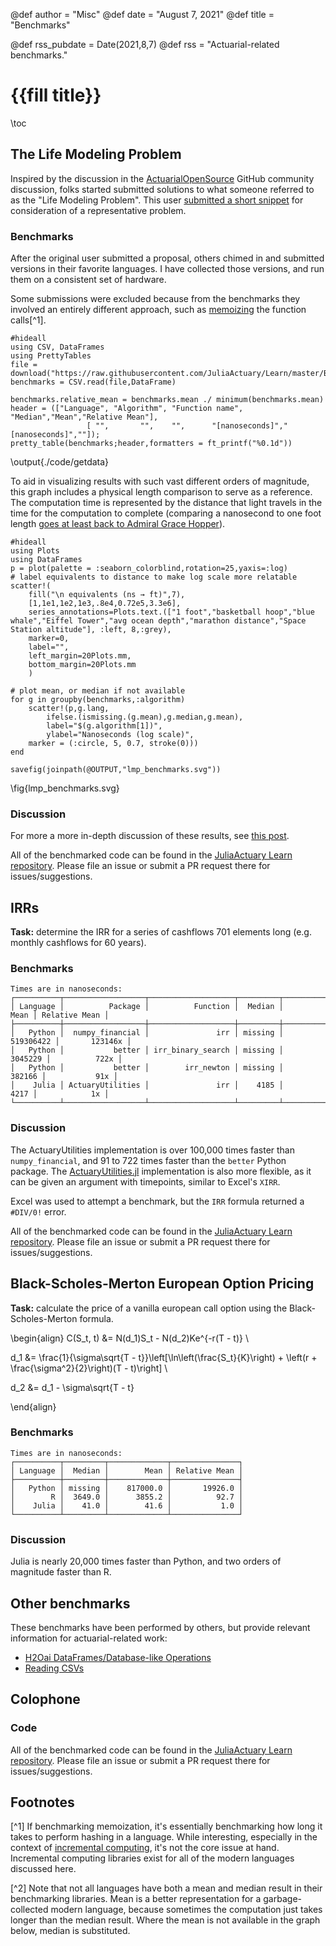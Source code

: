 @def author = "Misc"
@def date = "August 7, 2021"
@def title = "Benchmarks"

@def rss_pubdate = Date(2021,8,7)
@def rss = "Actuarial-related benchmarks."

# {{fill title}}

\toc

## The Life Modeling Problem

Inspired by the discussion in the [ActuarialOpenSource](https://github.com/actuarialopensource) GitHub community discussion, folks started submitted solutions to what someone referred to as the "Life Modeling Problem". This user [submitted a short snippet](https://github.com/orgs/actuarialopensource/teams/common-room/discussions/5) for consideration of a representative problem.

### Benchmarks

After the original user submitted a proposal, others chimed in and submitted versions in their favorite languages. I have collected those versions, and run them on a consistent set of hardware.

Some submissions were excluded because from the benchmarks they involved an entirely different approach, such as [memoizing](https://en.wikipedia.org/wiki/Memoization) the function calls[^1].


```julia:./code/getdata
#hideall
using CSV, DataFrames
using PrettyTables
file = download("https://raw.githubusercontent.com/JuliaActuary/Learn/master/Benchmarks/LifeModelingProblem/benchmarks.csv")
benchmarks = CSV.read(file,DataFrame)

benchmarks.relative_mean = benchmarks.mean ./ minimum(benchmarks.mean)
header = (["Language", "Algorithm", "Function name", "Median","Mean","Relative Mean"],
                 [ "",       "",    "",      "[nanoseconds]","[nanoseconds]",""]);
pretty_table(benchmarks;header,formatters = ft_printf("%0.1d"))
```
\output{./code/getdata}

To aid in visualizing results with such vast different orders of magnitude, this graph includes a physical length comparison to serve as a reference. The computation time is represented by the distance that light travels in the time for the computation to complete (comparing a nanosecond to one foot length [goes at least back to Admiral Grace Hopper](https://www.youtube.com/watch?v=9eyFDBPk4Yw)).

```julia:lmp_plot
#hideall
using Plots
using DataFrames
p = plot(palette = :seaborn_colorblind,rotation=25,yaxis=:log)
# label equivalents to distance to make log scale more relatable
scatter!(
    fill("\n equivalents (ns → ft)",7),
    [1,1e1,1e2,1e3,.8e4,0.72e5,3.3e6],
    series_annotations=Plots.text.(["1 foot","basketball hoop","blue whale","Eiffel Tower","avg ocean depth","marathon distance","Space Station altitude"], :left, 8,:grey),
    marker=0,
    label="",
    left_margin=20Plots.mm,
    bottom_margin=20Plots.mm
    )

# plot mean, or median if not available
for g in groupby(benchmarks,:algorithm)
    scatter!(p,g.lang,
        ifelse.(ismissing.(g.mean),g.median,g.mean),
        label="$(g.algorithm[1])",
        ylabel="Nanoseconds (log scale)",
    marker = (:circle, 5, 0.7, stroke(0)))
end

savefig(joinpath(@OUTPUT,"lmp_benchmarks.svg"))
```

\fig{lmp_benchmarks.svg}

### Discussion

For more a more in-depth discussion of these results, see [this post](/blog/life-modeling-problem/).

All of the benchmarked code can be found in the [JuliaActuary Learn repository](https://github.com/JuliaActuary/Learn/tree/master/Benchmarks/LifeModelingProblem). Please file an issue or submit a PR request there for issues/suggestions.

## IRRs

**Task:** determine the IRR for a series of cashflows 701 elements long (e.g. monthly cashflows for 60 years).

### Benchmarks

```plaintext
Times are in nanoseconds:
┌──────────┬──────────────────┬───────────────────┬─────────┬─────────────┬───────────────┐
│ Language │          Package │          Function │  Median │        Mean │ Relative Mean │
├──────────┼──────────────────┼───────────────────┼─────────┼─────────────┼───────────────┤
│   Python │  numpy_financial │               irr │ missing │   519306422 │       123146x │
│   Python │           better │ irr_binary_search │ missing │     3045229 │          722x │
│   Python │           better │        irr_newton │ missing │      382166 │           91x │
│    Julia │ ActuaryUtilities │               irr │    4185 │        4217 │            1x │
└──────────┴──────────────────┴───────────────────┴─────────┴─────────────┴───────────────┘
```

### Discussion

The ActuaryUtilities implementation is over 100,000 times faster than `numpy_financial`, and 91 to 722 times faster than the `better` Python package. The [ActuaryUtilities.jl](/#actuaryutilitiesjl) implementation is also more flexible, as it can be given an argument with timepoints, similar to Excel's `XIRR`.

Excel was used to attempt a benchmark, but the `IRR` formula returned a `#DIV/0!` error.

All of the benchmarked code can be found in the [JuliaActuary Learn repository](https://github.com/JuliaActuary/Learn/tree/master/Benchmarks/irr). Please file an issue or submit a PR request there for issues/suggestions.

## Black-Scholes-Merton European Option Pricing

**Task:** calculate the price of a vanilla european call option using the Black-Scholes-Merton formula.


\begin{align}
C(S_t, t) &= N(d_1)S_t - N(d_2)Ke^{-r(T - t)} \\

d_1 &= \frac{1}{\sigma\sqrt{T - t}}\left[\ln\left(\frac{S_t}{K}\right) + \left(r + \frac{\sigma^2}{2}\right)(T - t)\right] \\

d_2 &= d_1 - \sigma\sqrt{T - t}

\end{align}

### Benchmarks

```plaintext
Times are in nanoseconds:
┌──────────┬─────────┬─────────────┬───────────────┐
│ Language │  Median │        Mean │ Relative Mean │
├──────────┼─────────┼─────────────┼───────────────┤
│   Python │ missing │    817000.0 │       19926.0 │
│        R │  3649.0 │      3855.2 │          92.7 │
│    Julia │    41.0 │        41.6 │           1.0 │
└──────────┴─────────┴─────────────┴───────────────┘
```

### Discussion

Julia is nearly 20,000 times faster than Python, and two orders of magnitude faster than R.

## Other benchmarks

These benchmarks have been performed by others, but provide relevant information for actuarial-related work:

- [H2Oai DataFrames/Database-like Operations](https://h2oai.github.io/db-benchmark/)
- [Reading CSVs](https://juliacomputing.com/blog/2020/06/fast-csv/)


## Colophone

### Code

All of the benchmarked code can be found in the [JuliaActuary Learn repository](https://github.com/JuliaActuary/Learn/tree/master/Benchmarks/). Please file an issue or submit a PR request there for issues/suggestions.

## Footnotes

[^1] If benchmarking memoization, it's essentially benchmarking how long it takes to perform hashing in a language. While interesting, especially in the context of [incremental computing](https://scattered-thoughts.net/writing/an-opinionated-map-of-incremental-and-streaming-systems), it's not the core issue at hand. Incremental computing libraries exist for all of the modern languages discussed here.

[^2] Note that not all languages have both a mean and median result in their benchmarking libraries. Mean is a better representation for a garbage-collected modern language, because sometimes the computation just takes longer than the median result. Where the mean is not available in the graph below, median is substituted.
